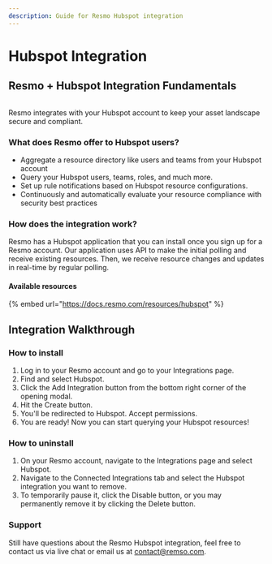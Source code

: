 ```yaml
---
description: Guide for Resmo Hubspot integration
---
```


# Hubspot Integration

## Resmo + Hubspot Integration Fundamentals

<figure><img src="../.gitbook/assets/hubspot-logo.png" alt=""><figcaption></figcaption></figure>

Resmo integrates with your Hubspot account to keep your asset landscape secure and compliant.

### What does Resmo offer to Hubspot users?

* Aggregate a resource directory like users and teams from your Hubspot account
* Query your Hubspot users, teams, roles, and much more.
* Set up rule notifications based on Hubspot resource configurations.
* Continuously and automatically evaluate your resource compliance with security best practices

### How does the integration work?

Resmo has a Hubspot application that you can install once you sign up for a Resmo account. Our application uses API to make the initial polling and receive existing resources. Then, we receive resource changes and updates in real-time by regular polling.

#### Available resources

{% embed url="https://docs.resmo.com/resources/hubspot" %}

## Integration Walkthrough

### How to install

1. Log in to your Resmo account and go to your Integrations page.
2. Find and select Hubspot.
3. Click the Add Integration button from the bottom right corner of the opening modal.
4. Hit the Create button.
5. You'll be redirected to Hubspot. Accept permissions.
6. You are ready! Now you can start querying your Hubspot resources!

### How to uninstall

1. On your Resmo account, navigate to the Integrations page and select Hubspot.
2. Navigate to the Connected Integrations tab and select the Hubspot integration you want to remove.&#x20;
3. To temporarily pause it, click the Disable button, or you may permanently remove it by clicking the Delete button.

### Support

Still have questions about the Resmo Hubspot integration, feel free to contact us via live chat or email us at contact@remso.com.
